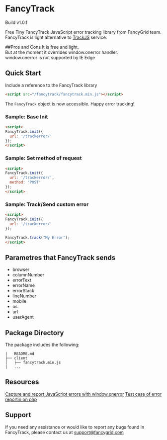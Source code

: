 # FancyTrack

Build v1.0.1

Free Tiny FancyTrack JavaScript error tracking library from FancyGrid team.  
FancyTrack is light alternative to [TrackJS](https://trackjs.com/) service.  

##Pros and Cons
It is free and light.  
But at the moment it overrides window.onerror handler.  
window.onerror is not supported by IE Edge

## Quick Start
Include a reference to the FancyTrack library

```html
<script src="/fancytrack/fancytrack.min.js"></script>
```
The `FancyTrack` object is now accessible. Happy error tracking!

### Sample: Base Init
```html
<script>
FancyTrack.init({
  url: '/trackerror/'
});
</script>
```

### Sample: Set method of request
```html
<script>
FancyTrack.init({
  url: '/trackerror/',
  method: 'POST'
});
</script>
```

### Sample: Track/Send custom error
```html
<script>
FancyTrack.init({
  url: '/trackerror/'
});

FancyTrack.track("My Error");
</script>
```

## Parametres that FancyTrack sends

* browser
* columnNumber
* errorText
* errorName
* errorStack
* lineNumber
* mobile
* os
* url
* userAgent

## Package Directory
The package includes the following:
```
|   README.md
├── client
│   ├── fancytrack.min.js
|   ...
```

## Resources
[Capture and report JavaScript errors with window.onerror](https://blog.sentry.io/2016/01/04/client-javascript-reporting-window-onerror.html)
[Test case of error reportin on php](https://github.com/FancyGrid/FancyTrack/blob/master/client/error.php)

## Support
If you need any assistance or would like to report any bugs found in FancyTrack, please contact us at support@fancygrid.com
